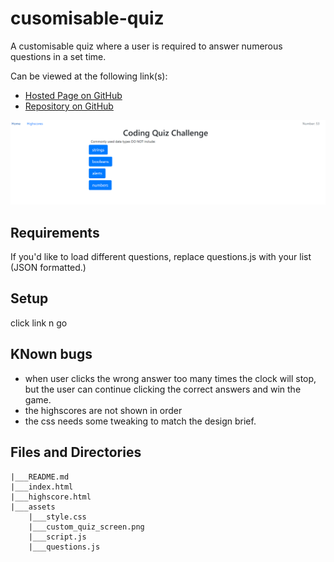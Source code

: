 # cusomisable-quiz
A customisable quiz where a user is required to answer numerous questions in a set time.

Can be viewed at the following link(s):
- [Hosted Page on GitHub](https://jayarghargh.github.io/customisable-quiz/)
- [Repository on GitHub](https://github.com/JayArghArgh/customisable-quiz/)

![Screenshot of project site](assets/custom_quiz_screen.png "Project Site")

## Requirements
If you'd like to load different questions, replace questions.js with your list (JSON formatted.)

## Setup
click link n go

## KNown bugs
- when user clicks the wrong answer too many times the clock will stop, but the user can continue clicking the correct answers and win the game.
- the highscores are not shown in order
- the css needs some tweaking to match the design brief.

## Files and Directories

```
|___README.md
|___index.html
|___highscore.html
|___assets
    |___style.css
    |___custom_quiz_screen.png
    |___script.js
    |___questions.js
```
